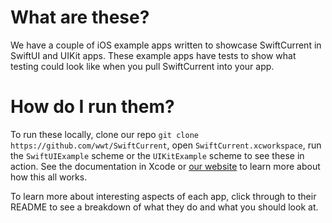 # What are these?

We have a couple of iOS example apps written to showcase SwiftCurrent in SwiftUI and UIKit apps.  These example apps have tests to show what testing could look like when you pull SwiftCurrent into your app.

# How do I run them?

To run these locally, clone our repo `git clone https://github.com/wwt/SwiftCurrent`, open `SwiftCurrent.xcworkspace`, run the `SwiftUIExample` scheme or the `UIKitExample` scheme to see these in action.  See the documentation in Xcode or [our website](https://wwt.github.io/SwiftCurrent/) to learn more about how this all works.

To learn more about interesting aspects of each app, click through to their README to see a breakdown of what they do and what you should look at.

